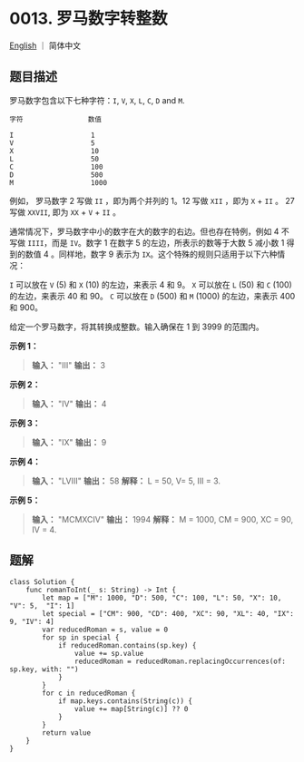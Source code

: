 # 0013.  罗马数字转整数

[English](./README.md) ｜ 简体中文



## 题目描述

罗马数字包含以下七种字符：`I`, `V`, `X`, `L`, `C`, `D` and `M`.

```
字符                数值

I                   1
V                   5
X                   10
L                   50
C                   100
D                   500
M                   1000
```

例如， 罗马数字 2 写做 `II` ，即为两个并列的 1。12 写做 `XII` ，即为 `X` + `II` 。 27 写做  `XXVII`, 即为 `XX` + `V` + `II` 。

通常情况下，罗马数字中小的数字在大的数字的右边。但也存在特例，例如 4 不写做 `IIII`，而是 `IV`。数字 1 在数字 5 的左边，所表示的数等于大数 5 减小数 1 得到的数值 4 。同样地，数字 9 表示为 `IX`。这个特殊的规则只适用于以下六种情况：

`I` 可以放在 `V` (5) 和 `X` (10) 的左边，来表示 4 和 9。
`X` 可以放在 `L` (50) 和 `C` (100) 的左边，来表示 40 和 90。 
`C` 可以放在 `D` (500) 和 `M` (1000) 的左边，来表示 400 和 900。

给定一个罗马数字，将其转换成整数。输入确保在 1 到 3999 的范围内。

**示例 1：**

>**输入：** "III"
>**输出：** 3

**示例 2：**

>**输入：** "IV"
>**输出：** 4

**示例 3：**

>**输入：** "IX"
>**输出：** 9

**示例 4：**

>**输入：** "LVIII"
>**输出：** 58
>**解释：** L = 50, V= 5, III = 3.

**示例 5：**

>**输入：** "MCMXCIV"
>**输出：** 1994
>**解释：** M = 1000, CM = 900, XC = 90, IV = 4.



## 题解

```
class Solution {
    func romanToInt(_ s: String) -> Int {
        let map = ["M": 1000, "D": 500, "C": 100, "L": 50, "X": 10, "V": 5,  "I": 1]
        let special = ["CM": 900, "CD": 400, "XC": 90, "XL": 40, "IX": 9, "IV": 4]
        var reducedRoman = s, value = 0
        for sp in special {
            if reducedRoman.contains(sp.key) {
                value += sp.value
                reducedRoman = reducedRoman.replacingOccurrences(of: sp.key, with: "")
            }
        }
        for c in reducedRoman {
            if map.keys.contains(String(c)) {
                value += map[String(c)] ?? 0
            }
        }
        return value
    }
}
```

